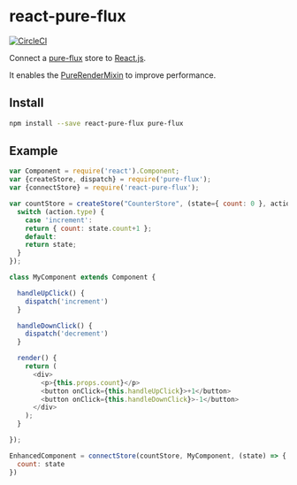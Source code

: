 # react-pure-flux

[![CircleCI](https://circleci.com/gh/WebsiteHQ/react-pure-flux.svg?style=svg)](https://circleci.com/gh/WebsiteHQ/react-pure-flux)

Connect a [pure-flux](https://github.com/WebsiteHQ/pure-flux) store to [React.js](https://facebook.github.io/react/).

It enables the [PureRenderMixin](https://facebook.github.io/react/docs/pure-render-mixin.html) to improve performance.

## Install

```sh
npm install --save react-pure-flux pure-flux
```

## Example

```js
var Component = require('react').Component;
var {createStore, dispatch} = require('pure-flux');
var {connectStore} = require('react-pure-flux');

var countStore = createStore("CounterStore", (state={ count: 0 }, action) => {
  switch (action.type) {
    case 'increment':
    return { count: state.count+1 };
    default:
    return state;
  }
});

class MyComponent extends Component {

  handleUpClick() {
    dispatch('increment')
  }

  handleDownClick() {
    dispatch('decrement')
  }

  render() {
    return (
      <div>
        <p>{this.props.count}</p>
        <button onClick={this.handleUpClick}>+1</button>
        <button onClick={this.handleDownClick}>-1</button>
      </div>
    );
  }

});

EnhancedComponent = connectStore(countStore, MyComponent, (state) => {
  count: state
})
```
